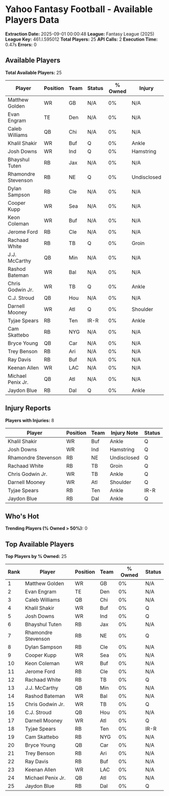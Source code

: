 # Yahoo Fantasy Football - Available Players Data

**Extraction Date:** 2025-09-01 00:00:48
**League:** Fantasy League (2025)
**League Key:** 461.l.595012
**Total Players:** 25
**API Calls:** 2
**Execution Time:** 0.47s
**Errors:** 0

## Available Players
**Total Available Players:** 25

| Player | Position | Team | Status | % Owned | Injury |
|--------|----------|------|--------|---------|--------|
| Matthew Golden | WR | GB | N/A | 0% | N/A |
| Evan Engram | TE | Den | N/A | 0% | N/A |
| Caleb Williams | QB | Chi | N/A | 0% | N/A |
| Khalil Shakir | WR | Buf | Q | 0% | Ankle |
| Josh Downs | WR | Ind | Q | 0% | Hamstring |
| Bhayshul Tuten | RB | Jax | N/A | 0% | N/A |
| Rhamondre Stevenson | RB | NE | Q | 0% | Undisclosed |
| Dylan Sampson | RB | Cle | N/A | 0% | N/A |
| Cooper Kupp | WR | Sea | N/A | 0% | N/A |
| Keon Coleman | WR | Buf | N/A | 0% | N/A |
| Jerome Ford | RB | Cle | N/A | 0% | N/A |
| Rachaad White | RB | TB | Q | 0% | Groin |
| J.J. McCarthy | QB | Min | N/A | 0% | N/A |
| Rashod Bateman | WR | Bal | N/A | 0% | N/A |
| Chris Godwin Jr. | WR | TB | Q | 0% | Ankle |
| C.J. Stroud | QB | Hou | N/A | 0% | N/A |
| Darnell Mooney | WR | Atl | Q | 0% | Shoulder |
| Tyjae Spears | RB | Ten | IR-R | 0% | Ankle |
| Cam Skattebo | RB | NYG | N/A | 0% | N/A |
| Bryce Young | QB | Car | N/A | 0% | N/A |
| Trey Benson | RB | Ari | N/A | 0% | N/A |
| Ray Davis | RB | Buf | N/A | 0% | N/A |
| Keenan Allen | WR | LAC | N/A | 0% | N/A |
| Michael Penix Jr. | QB | Atl | N/A | 0% | N/A |
| Jaydon Blue | RB | Dal | Q | 0% | Ankle |

## Injury Reports
**Players with Injuries:** 8

| Player | Position | Team | Injury Note | Status |
|--------|----------|------|-------------|--------|
| Khalil Shakir | WR | Buf | Ankle | Q |
| Josh Downs | WR | Ind | Hamstring | Q |
| Rhamondre Stevenson | RB | NE | Undisclosed | Q |
| Rachaad White | RB | TB | Groin | Q |
| Chris Godwin Jr. | WR | TB | Ankle | Q |
| Darnell Mooney | WR | Atl | Shoulder | Q |
| Tyjae Spears | RB | Ten | Ankle | IR-R |
| Jaydon Blue | RB | Dal | Ankle | Q |

## Who's Hot
**Trending Players (% Owned > 50%):** 0


## Top Available Players
**Top Players by % Owned:** 25

| Rank | Player | Position | Team | % Owned | Status |
|------|--------|----------|------|---------|--------|
| 1 | Matthew Golden | WR | GB | 0% | N/A |
| 2 | Evan Engram | TE | Den | 0% | N/A |
| 3 | Caleb Williams | QB | Chi | 0% | N/A |
| 4 | Khalil Shakir | WR | Buf | 0% | Q |
| 5 | Josh Downs | WR | Ind | 0% | Q |
| 6 | Bhayshul Tuten | RB | Jax | 0% | N/A |
| 7 | Rhamondre Stevenson | RB | NE | 0% | Q |
| 8 | Dylan Sampson | RB | Cle | 0% | N/A |
| 9 | Cooper Kupp | WR | Sea | 0% | N/A |
| 10 | Keon Coleman | WR | Buf | 0% | N/A |
| 11 | Jerome Ford | RB | Cle | 0% | N/A |
| 12 | Rachaad White | RB | TB | 0% | Q |
| 13 | J.J. McCarthy | QB | Min | 0% | N/A |
| 14 | Rashod Bateman | WR | Bal | 0% | N/A |
| 15 | Chris Godwin Jr. | WR | TB | 0% | Q |
| 16 | C.J. Stroud | QB | Hou | 0% | N/A |
| 17 | Darnell Mooney | WR | Atl | 0% | Q |
| 18 | Tyjae Spears | RB | Ten | 0% | IR-R |
| 19 | Cam Skattebo | RB | NYG | 0% | N/A |
| 20 | Bryce Young | QB | Car | 0% | N/A |
| 21 | Trey Benson | RB | Ari | 0% | N/A |
| 22 | Ray Davis | RB | Buf | 0% | N/A |
| 23 | Keenan Allen | WR | LAC | 0% | N/A |
| 24 | Michael Penix Jr. | QB | Atl | 0% | N/A |
| 25 | Jaydon Blue | RB | Dal | 0% | Q |